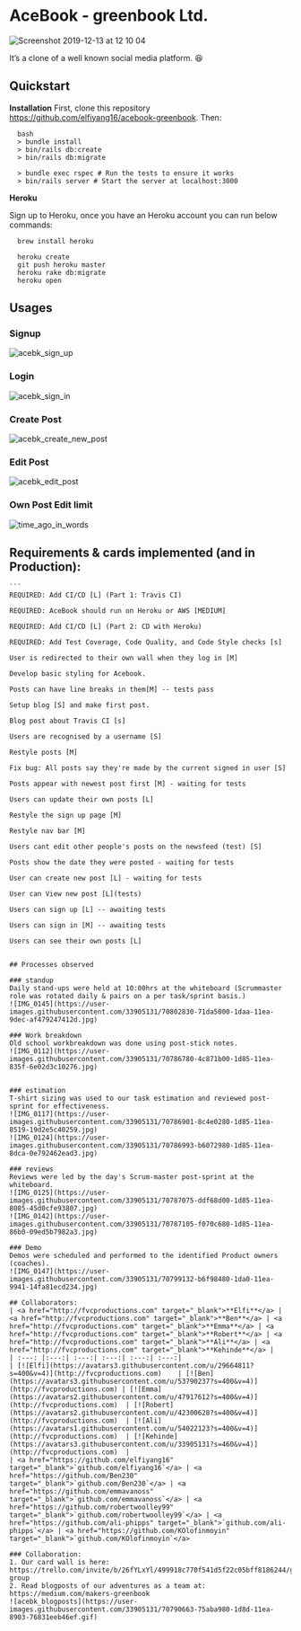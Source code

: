 # AceBook - greenbook Ltd.


![Screenshot 2019-12-13 at 12 10 04](https://user-images.githubusercontent.com/33905131/70799462-9da50800-1da1-11ea-88b8-71bd5c683567.png)


It’s a clone of a <ahem> well known social media platform. :laughing:


## Quickstart

**Installation**
First, clone this repository https://github.com/elfiyang16/acebook-greenbook. Then:

```
  bash
  > bundle install
  > bin/rails db:create
  > bin/rails db:migrate

  > bundle exec rspec # Run the tests to ensure it works
  > bin/rails server # Start the server at localhost:3000
```
 **Heroku**

Sign up to Heroku, once you have an Heroku account you can run below commands:

```
  brew install heroku
```

```
  heroku create
  git push heroku master
  heroku rake db:migrate
  heroku open

```

## Usages
### Signup
![acebk_sign_up](https://user-images.githubusercontent.com/33905131/70789088-45164080-1d8a-11ea-8c9c-c596b3ab11d8.gif)

### Login
![acebk_sign_in](https://user-images.githubusercontent.com/33905131/70790003-05e8ef00-1d8c-11ea-96e8-2d8a5c161b9e.gif)

### Create Post
![acebk_create_new_post](https://user-images.githubusercontent.com/33905131/70790233-945d7080-1d8c-11ea-8590-cd2d77905ce3.gif)


### Edit Post
![acebk_edit_post](https://user-images.githubusercontent.com/33905131/70790468-0a61d780-1d8d-11ea-87c1-c476d28d6d3d.gif)

### Own Post Edit limit
![time_ago_in_words](https://user-images.githubusercontent.com/33905131/70788802-98d45a00-1d89-11ea-866b-a8c5bda146e9.gif)


## Requirements & cards implemented (and in Production):
    ```
    REQUIRED: Add CI/CD [L] (Part 1: Travis CI)

    REQUIRED: AceBook should run on Heroku or AWS [MEDIUM]

    REQUIRED: Add CI/CD [L] (Part 2: CD with Heroku)

    REQUIRED: Add Test Coverage, Code Quality, and Code Style checks [s]

    User is redirected to their own wall when they log in [M]

    Develop basic styling for Acebook.

    Posts can have line breaks in them[M] -- tests pass

    Setup blog [S] and make first post.

    Blog post about Travis CI [s]

    Users are recognised by a username [S]

    Restyle posts [M]

    Fix bug: All posts say they're made by the current signed in user [S]

    Posts appear with newest post first [M] - waiting for tests

    Users can update their own posts [L]

    Restyle the sign up page [M]

    Restyle nav bar [M]

    Users cant edit other people's posts on the newsfeed (test) [S]

    Posts show the date they were posted - waiting for tests

    User can create new post [L] - waiting for tests

    User can View new post [L](tests)

    Users can sign up [L] -- awaiting tests

    Users can sign in [M] -- awaiting tests

    Users can see their own posts [L]

```

## Processes observed

### standup
Daily stand-ups were held at 10:00hrs at the whiteboard (Scrummaster role was rotated daily & pairs on a per task/sprint basis.)
![IMG_0145](https://user-images.githubusercontent.com/33905131/70802830-71da5000-1daa-11ea-9dec-af479247412d.jpg)

### Work breakdown
Old school workbreakdown was done using post-stick notes.
![IMG_0112](https://user-images.githubusercontent.com/33905131/70786780-4c871b00-1d85-11ea-835f-6e02d3c10276.jpg)


### estimation
T-shirt sizing was used to our task estimation and reviewed post-sprint for effectiveness.
![IMG_0117](https://user-images.githubusercontent.com/33905131/70786901-8c4e0280-1d85-11ea-8519-19d2e5c40259.jpg)
![IMG_0124](https://user-images.githubusercontent.com/33905131/70786993-b6072980-1d85-11ea-8dca-0e792462ead3.jpg)

### reviews
Reviews were led by the day's Scrum-master post-sprint at the whiteboard.
![IMG_0125](https://user-images.githubusercontent.com/33905131/70787075-ddf68d00-1d85-11ea-8085-45d0cfe93807.jpg)
![IMG_0142](https://user-images.githubusercontent.com/33905131/70787105-f070c680-1d85-11ea-86b0-09ed5b7982a3.jpg)

### Demo
Demos were scheduled and performed to the identified Product owners (coaches).
![IMG_0147](https://user-images.githubusercontent.com/33905131/70799132-b6f98480-1da0-11ea-9941-14fa81ecd234.jpg)

## Collaborators:
| <a href="http://fvcproductions.com" target="_blank">**Elfi**</a> | <a href="http://fvcproductions.com" target="_blank">**Ben**</a> | <a href="http://fvcproductions.com" target="_blank">**Emma**</a> | <a href="http://fvcproductions.com" target="_blank">**Robert**</a> | <a href="http://fvcproductions.com" target="_blank">**Ali**</a> | <a href="http://fvcproductions.com" target="_blank">**Kehinde**</a> |
| :---: |:---:| :---:| :---:| :---:| :---:|
| [![Elfi](https://avatars3.githubusercontent.com/u/29664811?s=400&v=4)](http://fvcproductions.com)    | [![Ben](https://avatars3.githubusercontent.com/u/53790237?s=400&v=4)](http://fvcproductions.com) | [![Emma](https://avatars2.githubusercontent.com/u/47917612?s=400&v=4)](http://fvcproductions.com)  | [![Robert](https://avatars2.githubusercontent.com/u/42300628?s=400&v=4)](http://fvcproductions.com)  | [![Ali](https://avatars1.githubusercontent.com/u/54022123?s=400&v=4)](http://fvcproductions.com)  | [![Kehinde](https://avatars3.githubusercontent.com/u/33905131?s=460&v=4)](http://fvcproductions.com)  |
| <a href="https://github.com/elfiyang16" target="_blank">`github.com/elfiyang16`</a> | <a href="https://github.com/Ben230" target="_blank">`github.com/Ben230`</a> | <a href="https://github.com/emmavanoss" target="_blank">`github.com/emmavanoss`</a> | <a href="https://github.com/robertwoolley99" target="_blank">`github.com/robertwoolley99`</a> | <a href="https://github.com/ali-phipps" target="_blank">`github.com/ali-phipps`</a> | <a href="https://github.com/KOlofinmoyin" target="_blank">`github.com/KOlofinmoyin`</a>

### Collaboration:
1. Our card wall is here: https://trello.com/invite/b/26fYLxYl/499918c770f541d5f22c05bff8186244/greenboook-group
2. Read blogposts of our adventures as a team at: https://medium.com/makers-greenbook
![acebk_blogposts](https://user-images.githubusercontent.com/33905131/70790663-75aba980-1d8d-11ea-8903-76831eeb46ef.gif)
